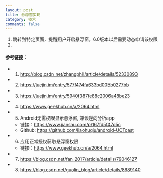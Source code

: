 ```yaml
---
layout: post
title: 悬浮窗实现
category: 技术
comments: false
---
```


1. 跳转到特定页面，提醒用户开启悬浮窗，6.0版本以后需要动态申请该权限
2. 
 
#### 参考链接：
* 1. <http://blog.csdn.net/zhangphil/article/details/52330893>
* 2. <https://juejin.im/entry/577f474fa633bd005b0277bb>
* 3. <https://juejin.im/entry/5940f387fe88c2006a48be23>
* 4. <https://www.geekhub.cn/a/2064.html>
* 5. Android无需权限显示悬浮窗, 兼谈逆向分析app
	* 链接：<https://www.jianshu.com/p/167fd5f47d5c>
	* Github: <https://github.com/liaohuqiu/android-UCToast>

* 6. 应用正常授权获取悬浮窗权限
	* 链接：<https://www.geekhub.cn/a/2064.html>
* 7. <https://blog.csdn.net/fan_2017/article/details/79046127>
* 8. <https://blog.csdn.net/guolin_blog/article/details/8689140>
	
	
	
	
	
	
	
	
	
	
	